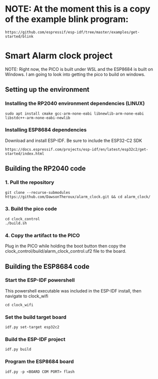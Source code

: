 # NOTE: At the moment this is a copy of the example blink program:
```
https://github.com/espressif/esp-idf/tree/master/examples/get-started/blink
```
# Smart Alarm clock project

NOTE: Right now, the PICO is built under WSL and the ESP8684 is built on Windows. I am going to look into getting the pico to build on windows.

## Setting up the environment
### Installing the RP2040 environment dependencies (LINUX)
```
sudo apt install cmake gcc-arm-none-eabi libnewlib-arm-none-eabi libstdc++-arm-none-eabi-newlib
```
### Installing ESP8684 dependencies
Download and install ESP-IDF. Be sure to include the ESP32-C2 SDK
```
https://docs.espressif.com/projects/esp-idf/en/latest/esp32c2/get-started/index.html
```

## Building the RP2040 code
### 1. Pull the repository
```
git clone --recurse-submodules https://github.com/DawsonTheroux/alarm_clock.git && cd alarm_clock/
```

### 3. Build the pico code
```
cd clock_control
./build.sh
```

### 4. Copy the artifact to the PICO
 Plug in the PICO while holding the boot button then copy the clock_control/build/alarm_clock_control.uf2 file to the board.

## Building the ESP8684 code
### Start the ESP-IDF powershell
This powershell executable was included in the ESP-IDF install, then navigate to clock_wifi
```
cd clock_wifi
```

### Set the build target board
```
idf.py set-target esp32c2
```

### Build the ESP-IDF project
```
idf.py build
```

### Program the ESP8684 board
```
idf.py -p <BOARD COM PORT> flash
```
 
